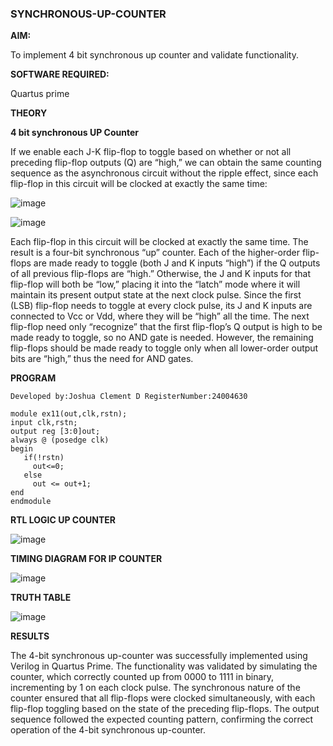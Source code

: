 ### SYNCHRONOUS-UP-COUNTER

**AIM:**

To implement 4 bit synchronous up counter and validate functionality.

**SOFTWARE REQUIRED:**

Quartus prime

**THEORY**

**4 bit synchronous UP Counter**

If we enable each J-K flip-flop to toggle based on whether or not all preceding flip-flop outputs (Q) are “high,” we can obtain the same counting sequence as the asynchronous circuit without the ripple effect, since each flip-flop in this circuit will be clocked at exactly the same time:

![image](https://github.com/naavaneetha/SYNCHRONOUS-UP-COUNTER/assets/154305477/d5db3fa0-e413-404c-b80e-b2f39d82e7e8)


![image](https://github.com/naavaneetha/SYNCHRONOUS-UP-COUNTER/assets/154305477/52cb61eb-d04b-442d-810c-31185a68410b)

Each flip-flop in this circuit will be clocked at exactly the same time.
The result is a four-bit synchronous “up” counter. Each of the higher-order flip-flops are made ready to toggle (both J and K inputs “high”) if the Q outputs of all previous flip-flops are “high.”
Otherwise, the J and K inputs for that flip-flop will both be “low,” placing it into the “latch” mode where it will maintain its present output state at the next clock pulse.
Since the first (LSB) flip-flop needs to toggle at every clock pulse, its J and K inputs are connected to Vcc or Vdd, where they will be “high” all the time.
The next flip-flop need only “recognize” that the first flip-flop’s Q output is high to be made ready to toggle, so no AND gate is needed.
However, the remaining flip-flops should be made ready to toggle only when all lower-order output bits are “high,” thus the need for AND gates.


**PROGRAM**
```
Developed by:Joshua Clement D RegisterNumber:24004630
```
```
module ex11(out,clk,rstn);
input clk,rstn;
output reg [3:0]out;
always @ (posedge clk)
begin
   if(!rstn)
     out<=0;
   else 
     out <= out+1;
end
endmodule
```

**RTL LOGIC UP COUNTER**

![image](https://github.com/user-attachments/assets/9e8d611f-caf6-42f3-a322-9b1bcdf454ae)


**TIMING DIAGRAM FOR IP COUNTER**

![image](https://github.com/user-attachments/assets/849ca07d-36c7-4656-8127-17704728e391)

**TRUTH TABLE**

![image](https://github.com/user-attachments/assets/1f0207a5-07f3-4c60-84a5-f8347947ee09)


**RESULTS**

The 4-bit synchronous up-counter was successfully implemented using Verilog in Quartus Prime. The functionality was validated by simulating the counter, which correctly counted up from 0000 to 1111 in binary, incrementing by 1 on each clock pulse. The synchronous nature of the counter ensured that all flip-flops were clocked simultaneously, with each flip-flop toggling based on the state of the preceding flip-flops. The output sequence followed the expected counting pattern, confirming the correct operation of the 4-bit synchronous up-counter.
